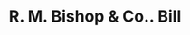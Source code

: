 ---
doi: 10.7916/D84F32TG
date_other: '1877'
date_other_textual: '1877'
form: printed ephemera
genre:
- Invoices
name:
- R. M. Bishop & Co.
object_in_context_url: https://biggert.cul.columbia.edu/items/view/ave_biggert_01270
subject_hierarchical_geographic:
- Cincinnati, Ohio, United States
subject_name:
- R. M. Bishop & Co.
title: R. M. Bishop & Co.. Bill
sort_title: R. M. Bishop & Co.. Bill
call_number: ave_biggert_01270
coordinates:
- 39.1,-84.51666666666667
pid: ave_biggert_01270
identifiers: ave_biggert_01270
thumbnail: https://derivativo-3.library.columbia.edu/iiif/2/ldpd:343078/full/!256,256/0/native.jpg
permalink: /biggert/ave_biggert_01270/
layout: iiif-image-page
---